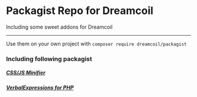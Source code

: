 # Packagist Repo for Dreamcoil


Including some sweet addons for Dreamcoil

---

Use them on your own project with `composer require dreamcoil/packagist`


### Including following packagist

##### [CSS/JS Minifier](https://github.com/matthiasmullie/minify)

##### [VerbalExpressions for PHP](https://github.com/markwilson/VerbalExpressionsPhp)
